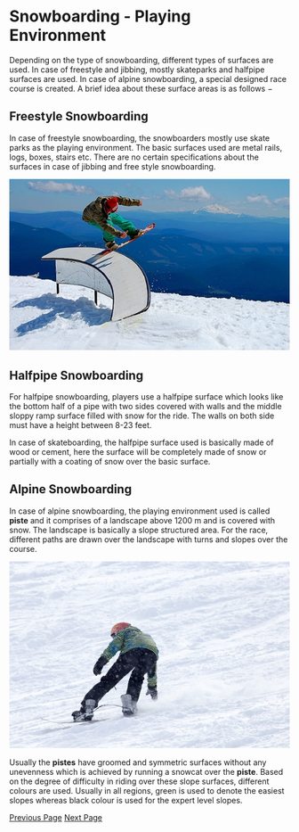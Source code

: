 # Snowboarding - Playing Environment
Depending on the type of snowboarding, different types of surfaces are used. In case of freestyle and jibbing, mostly skateparks and halfpipe surfaces are used. In case of alpine snowboarding, a special designed race course is created. A brief idea about these surface areas is as follows −

## Freestyle Snowboarding
In case of freestyle snowboarding, the snowboarders mostly use skate parks as the playing environment. The basic surfaces used are metal rails, logs, boxes, stairs etc. There are no certain specifications about the surfaces in case of jibbing and free style snowboarding.

![Freestyle Snowboarding](../snowboarding/images/freestyle_snowboarding.jpg)

## Halfpipe Snowboarding
For halfpipe snowboarding, players use a halfpipe surface which looks like the bottom half of a pipe with two sides covered with walls and the middle sloppy ramp surface filled with snow for the ride. The walls on both side must have a height between 8-23 feet.

In case of skateboarding, the halfpipe surface used is basically made of wood or cement, here the surface will be completely made of snow or partially with a coating of snow over the basic surface.

## Alpine Snowboarding
In case of alpine snowboarding, the playing environment used is called **piste** and it comprises of a landscape above 1200 m and is covered with snow. The landscape is basically a slope structured area. For the race, different paths are drawn over the landscape with turns and slopes over the course.

![Alpine Snowboarding](../snowboarding/images/alpine_snowboarding.jpg)

Usually the **pistes** have groomed and symmetric surfaces without any unevenness which is achieved by running a snowcat over the **piste**. Based on the degree of difficulty in riding over these slope surfaces, different colours are used. Usually in all regions, green is used to denote the easiest slopes whereas black colour is used for the expert level slopes.


[Previous Page](../snowboarding/snowboarding_equipment.md) [Next Page](../snowboarding/how_to_play_snowboarding.md) 
